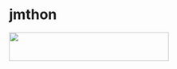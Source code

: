 # jmthon

<p align="left"><a href="https://heroku.com/deploy?template=https://github.com/Nami1233/roz"> <img src="https://img.shields.io/badge/Deploy%20To%20Heroku-purple?style=for-the-badge&logo=heroku" width="320" height="58.45"/></a></p>
